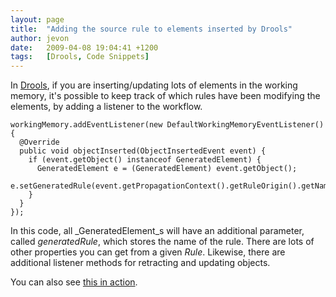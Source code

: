 ```yaml
---
layout: page
title:  "Adding the source rule to elements inserted by Drools"
author: jevon
date:   2009-04-08 19:04:41 +1200
tags:   [Drools, Code Snippets]
---
```


In [Drools](Drools.md), if you are inserting/updating lots of elements in the working memory, it's possible to keep track of which rules have been modifying the elements, by adding a listener to the workflow.

```
workingMemory.addEventListener(new DefaultWorkingMemoryEventListener() {
  @Override
  public void objectInserted(ObjectInsertedEvent event) {
    if (event.getObject() instanceof GeneratedElement) {
      GeneratedElement e = (GeneratedElement) event.getObject();
      e.setGeneratedRule(event.getPropagationContext().getRuleOrigin().getName());
    }
  }
});
```

In this code, all _GeneratedElement_s will have an additional parameter, called _generatedRule_, which stores the name of the rule. There are lots of other properties you can get from a given _Rule_. Likewise, there are additional listener methods for retracting and updating objects.

You can also see <a href="http://code.google.com/p/iaml/source/browse/trunk/org.openiaml.model.drools/src/org/openiaml/model/drools/CreateMissingElementsWithDrools.java?spec=svn575&r=575#231">this in action</a>.
